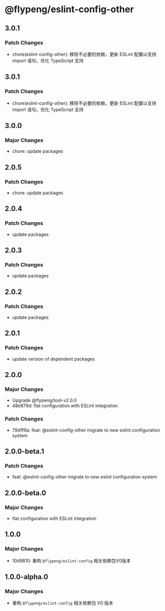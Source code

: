# @flypeng/eslint-config-other

## 3.0.1

### Patch Changes

- chore(eslint-config-other): 移除不必要的依赖，更新 ESLint 配置以支持 import 语句，优化 TypeScript 支持

## 3.0.1

### Patch Changes

- chore(eslint-config-other): 移除不必要的依赖，更新 ESLint 配置以支持 import 语句，优化 TypeScript 支持

## 3.0.0

### Major Changes

- chore: update packages

## 2.0.5

### Patch Changes

- chore: update packages

## 2.0.4

### Patch Changes

- update packages

## 2.0.3

### Patch Changes

- update packages

## 2.0.2

### Patch Changes

- update packages

## 2.0.1

### Patch Changes

- update version of dependent packages

## 2.0.0

### Major Changes

- Upgrade @flypeng/tool-v2.0.0
- 48e879d: flat configuration with ESLint integration

### Patch Changes

- 79d1f9a: feat: @eslint-config-other migrate to new eslint configuration system

## 2.0.0-beta.1

### Patch Changes

- feat: @eslint-config-other migrate to new eslint configuration system

## 2.0.0-beta.0

### Major Changes

- flat configuration with ESLint integration

## 1.0.0

### Major Changes

- 10d9810: 重构 `@flypeng/eslint-config` 相关依赖包V0版本

## 1.0.0-alpha.0

### Major Changes

- 重构 `@flypeng/eslint-config` 相关依赖包 V0 版本
